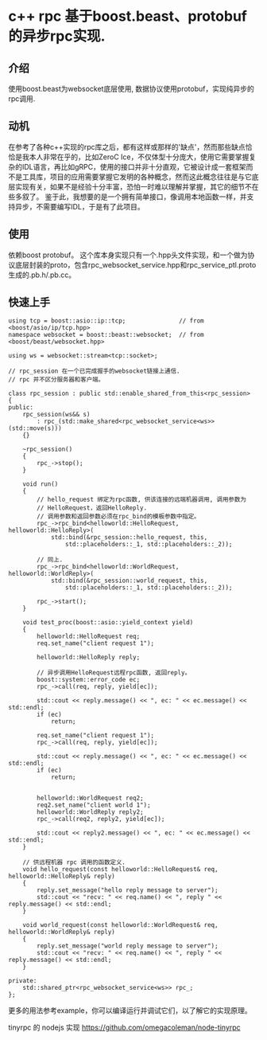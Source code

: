 
# c++ rpc 基于boost.beast、protobuf的异步rpc实现.

## 介绍

使用boost.beast为websocket底层使用, 数据协议使用protobuf，实现纯异步的rpc调用.

## 动机

在参考了各种c++实现的rpc库之后，都有这样或那样的'缺点'，然而那些缺点恰恰是我本人非常在乎的，比如ZeroC Ice，不仅体型十分庞大，使用它需要掌握复杂的IDL语言，再比如gRPC，使用的接口并非十分直观，它被设计成一套框架而不是工具库，项目的应用需要掌握它发明的各种概念，然而这此概念往往是与它底层实现有关，如果不是经验十分丰富，恐怕一时难以理解并掌握，其它的细节不在些多叙了。
鉴于此，我想要的是一个拥有简单接口，像调用本地函数一样，并支持异步，不需要编写IDL，于是有了此项目。

## 使用

依赖boost protobuf。
这个库本身实现只有一个.hpp头文件实现，和一个做为协议底层封装的proto，包含rpc_websocket_service.hpp和rpc_service_ptl.proto生成的.pb.h/.pb.cc。


## 快速上手

```
using tcp = boost::asio::ip::tcp;               // from <boost/asio/ip/tcp.hpp>
namespace websocket = boost::beast::websocket;  // from <boost/beast/websocket.hpp>

using ws = websocket::stream<tcp::socket>;

// rpc_session 在一个已完成握手的websocket链接上通信.
// rpc 并不区分服务器和客户端。

class rpc_session : public std::enable_shared_from_this<rpc_session>
{
public:
	rpc_session(ws&& s)
		: rpc_(std::make_shared<rpc_websocket_service<ws>>(std::move(s)))
	{}

	~rpc_session()
	{
		rpc_->stop();
	}

	void run()
	{
		// hello_request 绑定为rpc函数, 供该连接的远端机器调用, 调用参数为
		// HelloRequest，返回HelloReply.
		// 调用参数和返回参数必须在rpc_bind的模板参数中指定。
		rpc_->rpc_bind<helloworld::HelloRequest, helloworld::HelloReply>(
			std::bind(&rpc_session::hello_request, this,
				std::placeholders::_1, std::placeholders::_2));

		// 同上.
		rpc_->rpc_bind<helloworld::WorldRequest, helloworld::WorldReply>(
			std::bind(&rpc_session::world_request, this,
				std::placeholders::_1, std::placeholders::_2));

		rpc_->start();
	}

	void test_proc(boost::asio::yield_context yield)
	{
		helloworld::HelloRequest req;
		req.set_name("client request 1");

		helloworld::HelloReply reply;

		// 异步调用HelloRequest远程rpc函数, 返回reply。
		boost::system::error_code ec;
		rpc_->call(req, reply, yield[ec]);

		std::cout << reply.message() << ", ec: " << ec.message() << std::endl;
		if (ec)
			return;

		req.set_name("client request 1");
		rpc_->call(req, reply, yield[ec]);

		std::cout << reply.message() << ", ec: " << ec.message() << std::endl;
		if (ec)
			return;


		helloworld::WorldRequest req2;
		req2.set_name("client world 1");
		helloworld::WorldReply reply2;
		rpc_->call(req2, reply2, yield[ec]);

		std::cout << reply2.message() << ", ec: " << ec.message() << std::endl;
	}

	// 供远程机器 rpc 调用的函数定义.
	void hello_request(const helloworld::HelloRequest& req, helloworld::HelloReply& reply)
	{
		reply.set_message("hello reply message to server");
		std::cout << "recv: " << req.name() << ", reply " << reply.message() << std::endl;
	}

	void world_request(const helloworld::WorldRequest& req, helloworld::WorldReply& reply)
	{
		reply.set_message("world reply message to server");
		std::cout << "recv: " << req.name() << ", reply " << reply.message() << std::endl;
	}

private:
	std::shared_ptr<rpc_websocket_service<ws>> rpc_;
};
```

更多的用法参考example，你可以编译运行并调试它们，以了解它的实现原理。

tinyrpc 的 nodejs 实现 https://github.com/omegacoleman/node-tinyrpc
